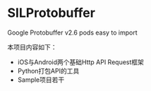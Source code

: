 # SILProtobuffer

Google Protobuffer v2.6 pods easy to import

本项目内容如下：
* iOS与Android两个基础Http API Request框架
* Python打包API的工具
* Sample项目若干



